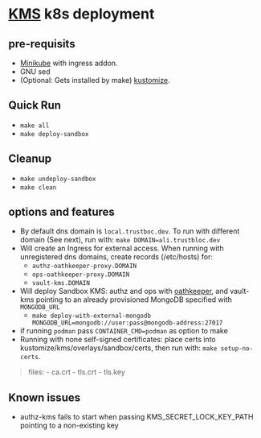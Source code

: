 # [KMS](https://github.com/trustbloc/kms) k8s deployment #


## pre-requisits
* [Minikube](https://minikube.sigs.k8s.io/docs/start/) with ingress addon.
* GNU sed
* (Optional: Gets installed by make) [kustomize](https://kubectl.docs.kubernetes.io/installation/kustomize/).

## Quick Run
* `make all`
* `make deploy-sandbox`

## Cleanup
* `make undeploy-sandbox`
* `make clean`

## options and features
* By default dns domain is `local.trustboc.dev`. To run with different domain (See next), run with: `make DOMAIN=ali.trustbloc.dev`
* Will create an Ingress for external access. When running with unregistered dns domains, create records (/etc/hosts) for:
	- `authz-oathkeeper-proxy.DOMAIN`
	- `ops-oathkeeper-proxy.DOMAIN`
	- `vault-kms.DOMAIN`
* Will deploy Sandbox KMS: authz and ops with [oathkeeper](https://github.com/ory/oathkeeper), and vault-kms pointing to an already provisioned MongoDB specified with `MONGODB_URL`
	- `make deploy-with-external-mongodb MONGODB_URL=mongodb://user:pass@mongodb-address:27017`
* if running `podman` pass `CONTAINER_CMD=podman` as option to make
* Running with none self-signed certificates: place certs into kustomize/kms/overlays/sandbox/certs, then run with: `make setup-no-certs`.
>files:
	- ca.crt
	- tls.crt
	- tls.key

## Known issues
* authz-kms fails to start when passing KMS_SECRET_LOCK_KEY_PATH pointing to a non-existing key
